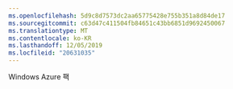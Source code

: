 ```yaml
---
ms.openlocfilehash: 5d9c8d7573dc2aa65775428e755b351a8d84de17
ms.sourcegitcommit: c63d47c411504fb84651c43bb6851d9692450067
ms.translationtype: MT
ms.contentlocale: ko-KR
ms.lasthandoff: 12/05/2019
ms.locfileid: "20631035"
---
```

<Token xmlns:xlink="http://www.w3.org/1999/xlink">Windows Azure 팩</Token>